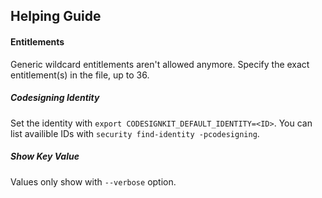 ## Helping Guide


#### Entitlements
Generic wildcard entitlements aren't allowed anymore. Specify the exact entitlement(s) in the file, up to 36.

##### Codesigning Identity
Set the identity with `export CODESIGNKIT_DEFAULT_IDENTITY=<ID>`. You can list availible IDs with `security find-identity -pcodesigning`.

##### Show Key Value
Values only show with `--verbose` option.
